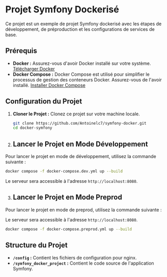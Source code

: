 # Projet Symfony Dockerisé

Ce projet est un exemple de projet Symfony dockerisé avec les étapes de développement, de préproduction et les configurations de services de base.

## Prérequis

- **Docker :** Assurez-vous d'avoir Docker installé sur votre système. [Télécharger Docker](https://www.docker.com/get-started)
- **Docker Compose :** Docker Compose est utilisé pour simplifier le processus de gestion des conteneurs Docker. Assurez-vous de l'avoir installé. [Installer Docker Compose](https://docs.docker.com/compose/install/)

## Configuration du Projet

1. **Cloner le Projet :** Clonez ce projet sur votre machine locale.

   ```bash
   git clone https://github.com/Antoinelc7/symfony-docker.git
   cd docker-symfony
   ```

2. ## Lancer le Projet en Mode Développement

Pour lancer le projet en mode de développement, utilisez la commande suivante :

```bash
docker compose -f docker-compose.dev.yml up --build
```

Le serveur sera accessible à l'adresse `http://localhost:8080`.

3. ## Lancer le Projet en Mode Preprod

Pour lancer le projet en mode de preprod, utilisez la commande suivante :

Le serveur sera accessible à l'adresse `http://localhost:8080`.

```bash
docker compose -f docker-compose.preprod.yml up --build
```

## Structure du Projet

- **`/config` :** Contient les fichiers de configuration pour nginx.
- **`/symfony_docker_project` :** Contient le code source de l'application Symfony.
